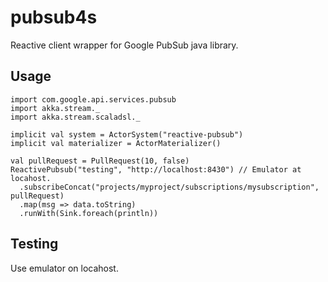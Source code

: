 # pubsub4s 
Reactive client wrapper for Google PubSub java library.

## Usage
```
import com.google.api.services.pubsub
import akka.stream._
import akka.stream.scaladsl._

implicit val system = ActorSystem("reactive-pubsub")
implicit val materializer = ActorMaterializer()

val pullRequest = PullRequest(10, false)
ReactivePubsub("testing", "http://localhost:8430") // Emulator at locahost.
  .subscribeConcat("projects/myproject/subscriptions/mysubscription", pullRequest)
  .map(msg => data.toString)
  .runWith(Sink.foreach(println))
```

## Testing

Use emulator on locahost.

